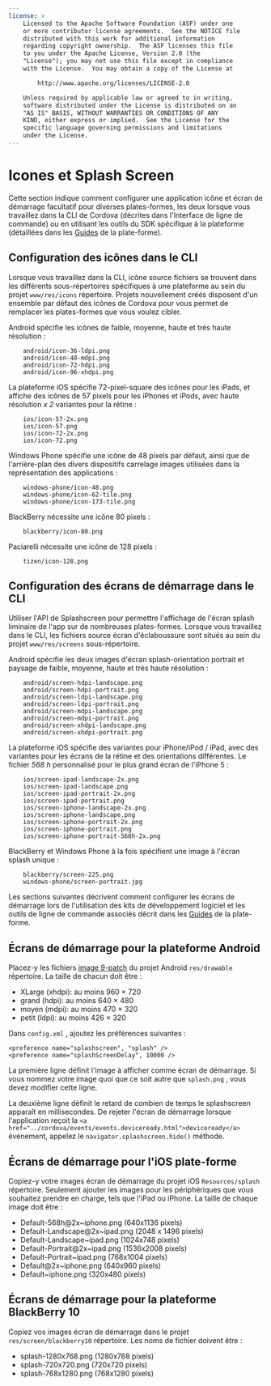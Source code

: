 ```yaml
---
license: >
    Licensed to the Apache Software Foundation (ASF) under one
    or more contributor license agreements.  See the NOTICE file
    distributed with this work for additional information
    regarding copyright ownership.  The ASF licenses this file
    to you under the Apache License, Version 2.0 (the
    "License"); you may not use this file except in compliance
    with the License.  You may obtain a copy of the License at

        http://www.apache.org/licenses/LICENSE-2.0

    Unless required by applicable law or agreed to in writing,
    software distributed under the License is distributed on an
    "AS IS" BASIS, WITHOUT WARRANTIES OR CONDITIONS OF ANY
    KIND, either express or implied.  See the License for the
    specific language governing permissions and limitations
    under the License.
---
```


# Icones et Splash Screen

Cette section indique comment configurer une application icône et écran de démarrage facultatif pour diverses plates-formes, les deux lorsque vous travaillez dans la CLI de Cordova (décrites dans l'Interface de ligne de commande) ou en utilisant les outils du SDK spécifique à la plateforme (détaillées dans les <a href="../guide/platforms/index.html"><a href="../index.html">Guides</a> de la plate-forme</a>).

## Configuration des icônes dans le CLI

Lorsque vous travaillez dans la CLI, icône source fichiers se trouvent dans les différents sous-répertoires spécifiques à une plateforme au sein du projet `www/res/icons` répertoire. Projets nouvellement créés disposent d'un ensemble par défaut des icônes de Cordova pour vous permet de remplacer les plates-formes que vous voulez cibler.

Android spécifie les icônes de faible, moyenne, haute et très haute résolution :

        android/icon-36-ldpi.png
        android/icon-48-mdpi.png
        android/icon-72-hdpi.png
        android/icon-96-xhdpi.png
    

La plateforme iOS spécifie 72-pixel-square des icônes pour les iPads, et affiche des icônes de 57 pixels pour les iPhones et iPods, avec haute résolution *x 2* variantes pour la rétine :

        ios/icon-57-2x.png
        ios/icon-57.png
        ios/icon-72-2x.png
        ios/icon-72.png
    

Windows Phone spécifie une icône de 48 pixels par défaut, ainsi que de l'arrière-plan des divers dispositifs carrelage images utilisées dans la représentation des applications :

        windows-phone/icon-48.png
        windows-phone/icon-62-tile.png
        windows-phone/icon-173-tile.png
    

BlackBerry nécessite une icône 80 pixels :

        blackberry/icon-80.png
    

Paciarelli nécessite une icône de 128 pixels :

        tizen/icon-128.png
    

## Configuration des écrans de démarrage dans le CLI

Utiliser l'API de Splashscreen pour permettre l'affichage de l'écran splash liminaire de l'app sur de nombreuses plates-formes. Lorsque vous travaillez dans le CLI, les fichiers source écran d'éclaboussure sont situés au sein du projet `www/res/screens` sous-répertoire.

Android spécifie les deux images d'écran splash-orientation portrait et paysage de faible, moyenne, haute et très haute résolution :

        android/screen-hdpi-landscape.png
        android/screen-hdpi-portrait.png
        android/screen-ldpi-landscape.png
        android/screen-ldpi-portrait.png
        android/screen-mdpi-landscape.png
        android/screen-mdpi-portrait.png
        android/screen-xhdpi-landscape.png
        android/screen-xhdpi-portrait.png
    

La plateforme iOS spécifie des variantes pour iPhone/iPod / iPad, avec des variantes pour les écrans de la rétine et des orientations différentes. Le fichier *568 h* personnalisé pour le plus grand écran de l'iPhone 5 :

        ios/screen-ipad-landscape-2x.png
        ios/screen-ipad-landscape.png
        ios/screen-ipad-portrait-2x.png
        ios/screen-ipad-portrait.png
        ios/screen-iphone-landscape-2x.png
        ios/screen-iphone-landscape.png
        ios/screen-iphone-portrait-2x.png
        ios/screen-iphone-portrait.png
        ios/screen-iphone-portrait-568h-2x.png
    

BlackBerry et Windows Phone à la fois spécifient une image à l'écran splash unique :

        blackberry/screen-225.png
        windows-phone/screen-portrait.jpg
    

Les sections suivantes décrivent comment configurer les écrans de démarrage lors de l'utilisation des kits de développement logiciel et les outils de ligne de commande associés décrit dans les <a href="../guide/platforms/index.html"><a href="../index.html">Guides</a> de la plate-forme</a>.

## Écrans de démarrage pour la plateforme Android

Placez-y les fichiers [image 9-patch][1] du projet Android `res/drawable` répertoire. La taille de chacun doit être :

 [1]: https://developer.android.com/tools/help/draw9patch.html

*   XLarge (xhdpi): au moins 960 × 720
*   grand (hdpi): au moins 640 × 480
*   moyen (mdpi): au moins 470 × 320
*   petit (ldpi): au moins 426 × 320

Dans `config.xml` , ajoutez les préférences suivantes :

    <preference name="splashscreen", "splash" />
    <preference name="splashScreenDelay", 10000 />
    

La première ligne définit l'image à afficher comme écran de démarrage. Si vous nommez votre image quoi que ce soit autre que `splash.png` , vous devez modifier cette ligne.

La deuxième ligne définit le retard de combien de temps le splashscreen apparaît en millisecondes. De rejeter l'écran de démarrage lorsque l'application reçoit la `<a href="../cordova/events/events.deviceready.html">deviceready</a>` événement, appelez le `navigator.splashscreen.hide()` méthode.

## Écrans de démarrage pour l'iOS plate-forme

Copiez-y votre images écran de démarrage du projet iOS `Resources/splash` répertoire. Seulement ajouter les images pour les périphériques que vous souhaitez prendre en charge, tels que l'iPad ou iPhone. La taille de chaque image doit être :

*   Default-568h@2x~iphone.png (640x1136 pixels)
*   Default-Landscape@2x~ipad.png (2048 x 1496 pixels)
*   Default-Landscape~ipad.png (1024x748 pixels)
*   Default-Portrait@2x~ipad.png (1536x2008 pixels)
*   Default-Portrait~ipad.png (768x1004 pixels)
*   Default@2x~iphone.png (640x960 pixels)
*   Default~iphone.png (320x480 pixels)

## Écrans de démarrage pour la plateforme BlackBerry 10

Copiez vos images écran de démarrage dans le projet `res/screen/blackberry10` répertoire. Les noms de fichier doivent être :

*   splash-1280x768.png (1280x768 pixels)
*   splash-720x720.png (720x720 pixels)
*   splash-768x1280.png (768x1280 pixels)